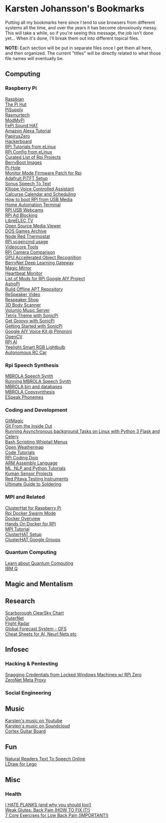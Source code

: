 # Karsten Johansson's Bookmarks
Putting all my bookmarks here since I tend to use browsers from different systems all the time, and over the years it has become obnoxiously messy. This will take a while, so if you're seeing this message, the job isn't done yet... When it's done, I'll break them out into different topical files. 

**NOTE:** Each section will be put in separate files once I get them all here, and then organized. The current "titles" will be directly related to what those file names will eventually be.

## Computing

### Raspberry Pi
[Raspbian](https://www.raspbian.org/)<br>
[The Pi Hut](https://thepihut.com/collections/raspberry-pi)<br>
[PiSupply](https://www.pi-supply.com)<br>
[Rasmurtech](http://www.rasmurtech.com/)<br>
[ModMyPi](https://www.modmypi.com/)<br>
[FePi Sound HAT](http://fe-pi.com/products/fe-pi-audio-z-v2)<br>
[Amazon Alexa Tutorial](http://www.rasmurtech.com/)<br>
[PapirusZero](https://www.youtube.com/watch?v=zC0DITQ7OvM)<br>
[Hackerboard](http://hackerboards.com/rpi-3-add-on-loads-up-on-sensors-wireless-radios/)<br>
[RPi Tutorials from eLinux](http://elinux.org/RPi_Tutorials#Installing_Google_Coder_on_Raspbian)<br>
[RPi Config from eLinux](http://elinux.org/RPi_Tutorials#Installing_Google_Coder_on_Raspbian)<br>
[Curated List of Rpi Projects](https://github.com/blackout314/awesome-raspberry-pi)<br>
[BerryBoot Images](http://berryboot.alexgoldcheidt.com/images/)<br>
[Pi-Hole](https://github.com/pi-hole/pi-hole)<br>
[Monitor Mode Firmware Patch for Rpi](https://github.com/seemoo-lab/bcm-rpi3)<br>
[Adafruit PiTFT Setup](https://learn.adafruit.com/running-opengl-based-games-and-emulators-on-adafruit-pitft-displays/pitft-setup)<br>
[Sonus Speech To Text](https://github.com/evancohen/sonus)<br>
[Klliope Voice Controlled Assistant](https://github.com/kalliope-project/kalliope)<br>
[Calcurse Calendar and Scheduling](http://calcurse.org/)<br>
[How to boot RPi from USB Media](https://www.raspberrypi.org/documentation/hardware/raspberrypi/bootmodes/msd.md)<br>
[Home Automation Terminal](http://blog.mkme.org/index.php/raspberry-pi-home-automation/)<br>
[RPI USB Webcams](http://elinux.org/RPi_USB_Webcams)<br>
[RPi Ad Blocking](https://n0where.net/raspberry-pi-ad-blocking/)<br>
[LibreELEC TV](https://libreelec.tv/about/)<br>
[Open Source Media Viewer](https://osmc.tv/about/)<br>
[DOS Games Archive](http://www.dosgamesarchive.com/games/)<br>
[Node Red Thermostat](https://tech.scargill.net/a-thermostat-weekend/)<br>
[RPi vcgencmd usage](http://www.elinux.org/RPI_vcgencmd_usage)<br>
[Videocore Tools](https://github.com/nezticle/RaspberryPi-BuildRoot/wiki/VideoCore-Tools)<br>
[RPi Camera Comparison](http://www.semifluid.com/2017/01/23/raspberry-pi-camera-comparison/)<br>
[GPU Accellerated Object Recognition](http://www.cnx-software.com/2017/04/30/gpu-accelerated-object-recognition-on-raspberry-pi-3-raspberry-pi-zero/)<br>
[BerryNet Deep Learning Gateway](https://github.com/DT42/BerryNet)<br>
[Magic Mirror](https://www.pilkington.com/en/global/products/product-categories/special-applications/pilkington-mirroview)<br>
[Heartbeat Monitor](https://www.raspberrypi.org/magpi/heartbeat-monitor/)<br>
[List of Mods for RPi Google AIY Project](http://ktinkerer.co.uk/list-mods-raspberry-pi-aiy-project/)<br>
[AstroPi](https://astropicase.com/)<br>
[Build Offline APT Repository](https://www.youtube.com/watch?v=vUKOAqVxVNM)<br>
[ReSpeaker Video](https://www.youtube.com/watch?v=fqaBuc9qxNg)<br>
[Respeaker Shop](http://www.robotshop.com/ca/en/respeaker-grove-expansion-board.html?gclid=EAIaIQobChMIz_OIpZPz1QIVErXACh0CzgWPEAYYASABEgKqWvD_BwE)<br>
[3D Body Scanner](http://www.instructables.com/id/3D-Body-Scanner-Using-Raspberry-Pi-Cameras/)<br>
[Volumio Music Server](http://www.learn.cf/2017/08/volumio-music-server-on-your-raspberry.html)<br>
[Tetris Theme with SonicPi](https://codeclubprojects.org/en-GB/sonic-pi/tetris-theme/)<br>
[Get Groovy with SonicPi](https://blog.codeclub.org.uk/2017/08/25/get-groovy-with-sonic-pi/)<br>
[Getting Started with SonicPi](https://codeclubprojects.org/en-GB/resources/sonic-pi-intro/)<br>
[Google AIY Voice Kit @ Pimoroni](https://shop.pimoroni.com/products/google-aiy-voice-kit?utm_source=back-in-stock&utm_medium=email&utm_campaign=stock-notification&utm_content=Google%20AIY%20Voice%20Kit&bis_id=4N56dD&variant=48095279498)<br>
[OpenCV](http://docs.opencv.org/3.1.0/dc/d2c/tutorial_real_time_pose.html)<br>
[RPi AI](https://rpiai.com/)<br>
[Yeelight Smart RGB Lightbulb](http://www.notenoughtech.com/review/yeelight-rgb-smart-led-lightbulb/)<br>
[Autonomous RC Car](https://www.youtube.com/watch?v=SqE_NVdBI1U)<br>

### Rpi Speech Synthesis

[MBROLA Speech Synth](http://www.muflone.com/gespeaker/english/mbrola.html)<br>
[Running MBROLA Speech Synth](http://www.tcts.fpms.ac.be/synthesis/mbrola/mbruse.html)<br>
[MBROLA bin and databases](http://tcts.fpms.ac.be/synthesis/mbrola/mbrcopybin.html)<br>
[MBROLA Copysynthesis](http://felix.syntheticspeech.de/copysynthMbrola.html)<br>
[ESpeak Phonemes](http://espeak.sourceforge.net/phonemes.html)<br>

### Coding and Development

[GitMagic](https://crypto.stanford.edu/~blynn/gitmagic/)<br>
[Git From the Inside Out](https://codewords.recurse.com/issues/two/git-from-the-inside-out)<br>
[Running Asynchronous background Tasks on Linux with Python 3 Flask and Celery](https://techarena51.com/blog/running-asynchronous-background-tasks-linux-python-3-flask-celery/)<br>
[Bash Scripting Whiptail Menus](https://en.wikibooks.org/wiki/Bash_Shell_Scripting/Whiptail)<br>
[Open Weathermap](http://openweathermap.org/widgets-constructor)<br>
[Code Tutorials](http://programmingprof.blogspot.ca/)<br>
[RPi Coding Dojo](http://kata.coderdojo.com/wiki/Raspberry_Pi_Path)<br>
[ARM Assembly Language](https://azeria-labs.com/writing-arm-assembly-part-1/)<br>
[ML, NLP and Python Tutorials](https://unsupervisedmethods.com/over-150-of-the-best-machine-learning-nlp-and-python-tutorials-ive-found-ffce2939bd78)<br>
[Kuman Sensor Projects](http://www.kumantech.com/help/documents-and-recources_h0037.html)<br>
[Red Pitaya Testing Instruments](http://www.switchdoc.com/2017/07/red-pitaya-open-source-instruments-now-on-switchdoc-labs/)<br>
[Ultimate Guide to Soldering](https://www.youtube.com/playlist?list=PLsqZYLz3jrKCx52S3O9bAub6yGT3LsiGQ&utm_source=Shopify&utm_campaign=6dba9bccd1-EMAIL_CAMPAIGN_2017_07_20&utm_medium=email&utm_term=0_3772e11665-6dba9bccd1-104512521&mc_cid=6dba9bccd1&mc_eid=611010c040)<br>

### MPI and Related


[ClusterHat for Raspberry Pi](https://shop.pimoroni.com/products/cluster-hat)<br>
[Rpi Docker Swarm Mode](https://blog.alexellis.io/live-deep-dive-pi-swarm/)<br>
[Docker Overview](https://docs.docker.com/engine/understanding-docker/)<br>
[Hands On Docker for RPi](http://blog.alexellis.io/hands-on-docker-raspberrypi/)<br>
[MPI Tutorial](http://mpitutorial.com/tutorials/)<br>
[ClusterHAT Setup](https://code2.metcarob.com/node/294)<br>
[ClusterHAT Google Groups](https://groups.google.com/forum/#!forum/clusterhat)<br>

### Quantum Computing

[Learn about Quantum Computing](https://researchweb.watson.ibm.com/ibm-q/learn/)<br>
[IBM Q](https://quantumexperience.ng.bluemix.net/qx/tutorial?sectionId=b03bd3750e9b05822d31f4d9ffb097ba&pageIndex=0)<br>

## Magic and Mentalism




## Research
[Scarborough ClearSky Chart](http://www.cleardarksky.com/c/ScrbONkey.html?1)<br>
[OuterNet](https://outernet.is/)<br>
[Flight Radar](https://www.flightradar24.com/raspberry-pi)<br>
[Global Forecast System - GFS](https://www.ncdc.noaa.gov/data-access/model-data/model-datasets/global-forcast-system-gfs)<br>
[Cheat Sheets for AI, Neurl Nets etc](https://becominghuman.ai/cheat-sheets-for-ai-neural-networks-machine-learning-deep-learning-big-data-678c51b4b463)<br>



## Infosec

### Hacking & Pentesting

[Snagging Credentials from Locked Windows Machines w/ RPi Zero](http://elevatedprompt.com/2016/09/snagging-credentials-from-locked-machines-with-raspberry-pi-zero/)<br>
[ZeroNet Meta Proxy](https://zero.acelewis.com/)<br>

### Social Engineering


## Music
[Karsten's music on Youtube](https://www.youtube.com/playlist?list=PL06363AC23B94A806)<br>
[Karsten's music on Soundcloud](https://soundcloud.com/intruder-1/tracks)<br>
[Cortex Guitar Board](https://hackaday.io/project/7936-cortex-guitar-board)<br>


## Fun
[Natural Readers Text To Speech Online](https://www.naturalreaders.com/online/)<br>
[LDraw for Lego](http://www.ldraw.org/help/getting-started/mac.html)<br>

## Misc

### Health

[I HATE PLANKS (and why you should too!)](https://www.youtube.com/watch?v=UIDaXSXjuGc)<br>
[Weak Glutes: Back Pain (HOW TO FIX IT!)](https://www.youtube.com/watch?v=NhlVYy1wkKQ)<br>
[7 Core Exercises for Low Back Pain (IMPORTANT!)](https://www.youtube.com/watch?v=gIhCuqtC0r0)<br>
